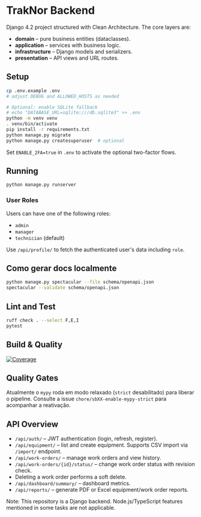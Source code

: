 # TrakNor Backend

Django 4.2 project structured with Clean Architecture. The core layers are:

- **domain** – pure business entities (dataclasses).
- **application** – services with business logic.
- **infrastructure** – Django models and serializers.
- **presentation** – API views and URL routes.

## Setup

```bash
cp .env.example .env
# adjust DEBUG and ALLOWED_HOSTS as needed

# Optional: enable SQLite fallback
# echo "DATABASE_URL=sqlite:///db.sqlite3" >> .env
python -m venv venv
. venv/bin/activate
pip install -r requirements.txt
python manage.py migrate
python manage.py createsuperuser  # optional
```

Set `ENABLE_2FA=true` in `.env` to activate the optional two-factor flows.

## Running

```bash
python manage.py runserver
```

### User Roles

Users can have one of the following roles:

- `admin`
- `manager`
- `technician` (default)

Use `/api/profile/` to fetch the authenticated user's data including `role`.

## Como gerar docs localmente

```bash
python manage.py spectacular --file schema/openapi.json
spectacular --validate schema/openapi.json
```

## Lint and Test

```bash
ruff check . --select F,E,I
pytest
```

## Build & Quality

[![Coverage](https://img.shields.io/codecov/c/github/ClimaTrak/TrakNor-Backend?label=coverage)](https://codecov.io/gh/ClimaTrak/TrakNor-Backend)
## Quality Gates

Atualmente o `mypy` roda em modo relaxado (`strict` desabilitado) para liberar o pipeline. Consulte a issue `chore/sbXX-enable-mypy-strict` para acompanhar a reativação.


## API Overview

- `/api/auth/` – JWT authentication (login, refresh, register).
- `/api/equipment/` – list and create equipment. Supports CSV import via `/import/` endpoint.
- `/api/work-orders/` – manage work orders and view history.
- `/api/work-orders/{id}/status/` – change work order status with revision check.
- Deleting a work order performs a soft delete.
- `/api/dashboard/summary/` – dashboard metrics.
- `/api/reports/` – generate PDF or Excel equipment/work order reports.

Note: This repository is a Django backend. Node.js/TypeScript features mentioned in some tasks are not applicable.
